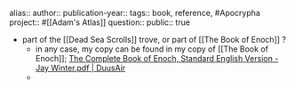 alias::
author::
publication-year::
tags:: book, reference, #Apocrypha 
project:: #[[Adam's Atlas]] 
question::
public:: true

- part of the [[Dead Sea Scrolls]] trove, or part of [[The Book of Enoch]] ?
	- in any case, my copy can be found in my copy of [[The Book of Enoch]]; 
	  [The Complete Book of Enoch, Standard English Version - Jay Winter.pdf | DuusAir](hook://file/pb1ri6P7D?p=MSBLbm93bGVkZ2UgTGlicmFyaWVzL0FkYW0ncyBBdGxhcw==&n=The%20Complete%20Book%20of%20Enoch%2C%20Standard%20English%20Version%20%2D%20Jay%20Winter%2Epdf)
	-